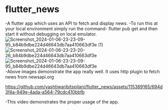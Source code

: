 # flutter_news
 -A flutter app which uses an API to fetch and display news.
 -To run this at your local environment simply run the command- flutter pub get and then start it without debugging on local emulator.
![Screenshot_2024-01-06-23-23-09-95_b84b9dbe224d46643db7aa410663df3e (1)](https://github.com/yashtiwaribitspilani/flutter_news/assets/115389165/ebbc80f8-c98e-40e6-a82e-b94af43bc489)
![Screenshot_2024-01-06-23-23-20-26_b84b9dbe224d46643db7aa410663df3e](https://github.com/yashtiwaribitspilani/flutter_news/assets/115389165/d2ab4d90-6848-4f77-928a-dcef68b6f566)
![Screenshot_2024-01-06-23-23-09-95_b84b9dbe224d46643db7aa410663df3e](https://github.com/yashtiwaribitspilani/flutter_news/assets/115389165/672c47fc-8265-4fb4-80ec-a1032590ab0f)
-Above images demonstrate the app really well. It uses http plugin to fetch news from newsapi.org

https://github.com/yashtiwaribitspilani/flutter_news/assets/115389165/694d3f4a-949e-4ada-a564-79cdc410bbfb

-This video demonstrates the proper usage of the app.
